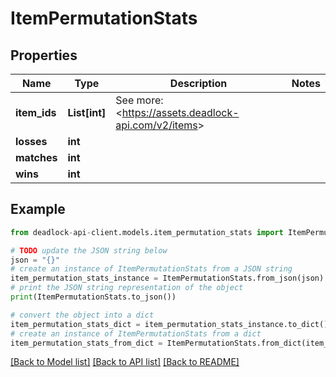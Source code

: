 # ItemPermutationStats


## Properties

Name | Type | Description | Notes
------------ | ------------- | ------------- | -------------
**item_ids** | **List[int]** | See more: &lt;https://assets.deadlock-api.com/v2/items&gt; | 
**losses** | **int** |  | 
**matches** | **int** |  | 
**wins** | **int** |  | 

## Example

```python
from deadlock-api-client.models.item_permutation_stats import ItemPermutationStats

# TODO update the JSON string below
json = "{}"
# create an instance of ItemPermutationStats from a JSON string
item_permutation_stats_instance = ItemPermutationStats.from_json(json)
# print the JSON string representation of the object
print(ItemPermutationStats.to_json())

# convert the object into a dict
item_permutation_stats_dict = item_permutation_stats_instance.to_dict()
# create an instance of ItemPermutationStats from a dict
item_permutation_stats_from_dict = ItemPermutationStats.from_dict(item_permutation_stats_dict)
```
[[Back to Model list]](../README.md#documentation-for-models) [[Back to API list]](../README.md#documentation-for-api-endpoints) [[Back to README]](../README.md)


